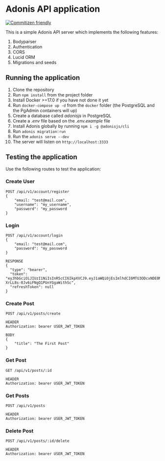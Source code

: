 # Adonis API application

[![Commitizen friendly](https://img.shields.io/badge/commitizen-friendly-brightgreen.svg)](http://commitizen.github.io/cz-cli/)

This is a simple Adonis API server which implements the following features:

1. Bodyparser
2. Authentication
3. CORS
4. Lucid ORM
5. Migrations and seeds

## Running the application

1. Clone the repository
2. Run `npm install` from the project folder
3. Install Docker >=17.0 if you have not done it yet
4. Run `docker-compose up -d` from the `docker` folder (the PostgreSQL and the PgAdmin containers will up)
5. Create a database called *adonisjs* in PostgreSQL
6. Create a *.env* file based on the *.env.example* file
7. Install Adonis globally by running `npm i -g @adonisjs/cli`
8. Run `adonis migration:run`
9. Run the `adonis serve --dev`
10. The server will listen on `http://localhost:3333`


## Testing the application

Use the following routes to test the application:

### Create User
```
POST /api/v1/account/register
{
    "email: "test@mail.com",
    "username": "my_username",
    "password": "my_password
}
```

### Login

```
POST /api/v1/account/login
{
    "email: "test@mail.com",
    "password": "my_password
}

RESPONSE
{
  "type": "bearer",
  "token": "eyJhbGciOiJIUzI1NiIsInR5cCI6IkpXVCJ9.eyJ1aWQiOjEsImlhdCI6MTU3ODcxNDE0MX0.F0eM7WsO8aQk-XrLL8s-0Jv6iFNgQ1PUnYGgaWithSc",
  "refreshToken": null
}
```

### Create Post
```
POST /api/v1/posts/create

HEADER
Authorization: bearer USER_JWT_TOKEN

BODY
{
	"title": "The First Post"
}
```

### Get Post
```
GET /api/v1/posts/:id

HEADER
Authorization: bearer USER_JWT_TOKEN
```

### Get Posts
```
POST /api/v1/posts

HEADER
Authorization: bearer USER_JWT_TOKEN
```

### Delete Post
```
POST /api/v1/posts/:id/delete

HEADER
Authorization: bearer USER_JWT_TOKEN
```